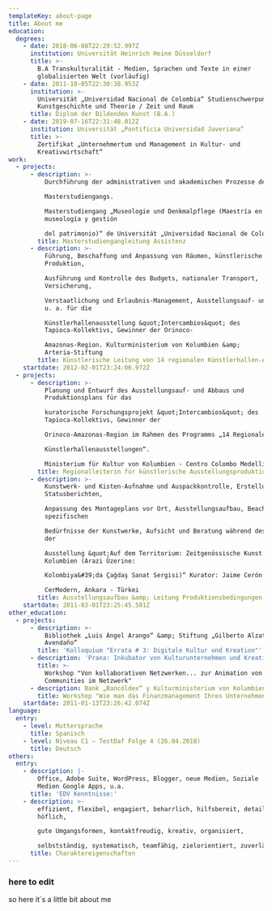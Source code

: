 ```yaml
---
templateKey: about-page
title: About me
education:
  degrees:
    - date: 2018-06-08T22:29:52.997Z
      institution: Universität Heinrich Heine Düsseldorf
      title: >-
        B.A Transkulturalität - Medien, Sprachen und Texte in einer
        globalisierten Welt (vorläufig)
    - date: 2011-10-05T22:30:38.953Z
      institution: >-
        Universität „Universidad Nacional de Colombia“ Studienschwerpunkt:
        Kunstgeschichte und Theorie / Zeit und Raum
      title: Diplom der Bildenden Kunst (B.A.)
    - date: 2019-07-16T22:31:48.012Z
      institution: Universität „Pontificia Universidad Javeriana“
      title: >-
        Zertifikat „Unternehmertum und Management in Kultur- und
        Kreativwirtschaft“
work:
  - projects:
      - description: >-
          Durchführung der administrativen und akademischen Prozesse des

          Masterstudiengangs.

          Masterstudiengang „Museologie und Denkmalpflege (Maestría en
          museología y gestión

          del patrimonio)“ de Universität „Universidad Nacional de Colombia“
        title: Masterstudiengangleitung Assistenz
      - description: >-
          Führung, Beschaffung und Anpassung von Räumen, künstlerische
          Produktion,

          Ausführung und Kontrolle des Budgets, nationaler Transport,
          Versicherung,

          Verstaatlichung und Erlaubnis-Management, Ausstellungsauf- und Abbau
          u. a. für die

          Künstlerhallenausstellung &quot;Intercambios&quot; des
          Tapioca-Kollektivs, Gewinner der Orinoco-

          Amazonas-Region. Kulturministerium von Kolumbien &amp;
          Arteria-Stiftung
        title: Künstlerische Leitung von 14 regionalen Künstlerhallen-Ausstellungen
    startdate: 2012-02-01T23:24:06.972Z
  - projects:
      - description: >-
          Planung und Entwurf des Ausstellungsauf- und Abbaus und
          Produktionsplans für das

          kuratorische Forschungsprojekt &quot;Intercambios&quot; des
          Tapioca-Kollektivs, Gewinner der

          Orinoco-Amazonas-Region im Rahmen des Programms „14 Regionale

          Künstlerhallenausstellungen“.

          Ministerium für Kultur von Kolumbien - Centro Colombo Medellín
        title: Regionalleiterin für künstlerische Ausstellungsproduktion
      - description: >-
          Kunstwerk- und Kisten-Aufnahme und Auspackkontrolle, Erstellung von
          Statusberichten,

          Anpassung des Montageplans vor Ort, Ausstellungsaufbau, Beachtung der
          spezifischen

          Bedürfnisse der Kunstwerke, Aufsicht und Beratung während des Aufbaus
          der

          Ausstellung &quot;Auf dem Territorium: Zeitgenössische Kunst in
          Kolumbien (Arazi Üzerine:

          Kolombiya&#39;da Çağdaş Sanat Sergisi)“ Kurator: Jaime Cerón.

          CerModern, Ankara - Türkei
        title: Ausstellungsaufbau &amp; Leitung Produktionsbedingungen
    startdate: 2011-03-01T23:25:45.501Z
other_education:
  - projects:
      - description: >-
          Bibliothek „Luis Ángel Arango“ &amp; Stiftung „Gilberto Alzate
          Avendaño“
        title: 'Kolloquium "Errata # 3: Digitale Kultur und Kreation"'
      - description: 'Prana: Inkubator von Kulturunternehmen und Kreativwirtschaft'
        title: >-
          Workshop "Von kollaborativen Netzwerken... zur Animation von
          Communities im Netzwerk"
      - description: Bank „Bancóldex“ y Kulturministerium von Kolumbien
        title: Workshop "Wie man das Finanzmanagement Ihres Unternehmens verwaltet?"
    startdate: 2011-01-13T23:26:42.074Z
language:
  entry:
    - level: Muttersprache
      title: Spanisch
    - level: Niveau C1 – TestDaf Folge 4 (26.04.2018)
      title: Deutsch
others:
  entry:
    - description: |-
        Office, Adobe Suite, WordPress, Blogger, neue Medien, Soziale
        Medien Google Apps, u.a.
      title: 'EDV Kenntnisse:'
    - description: >-
        effizient, flexibel, engagiert, beharrlich, hilfsbereit, detailliert,
        höflich,

        gute Umgangsformen, kontaktfreudig, kreativ, organisiert,

        selbstständig, systematisch, teamfähig, zielorientiert, zuverlässig.
      title: Charaktereigenschaften
---
```

### here to edit

so here it´s a little bit about me
